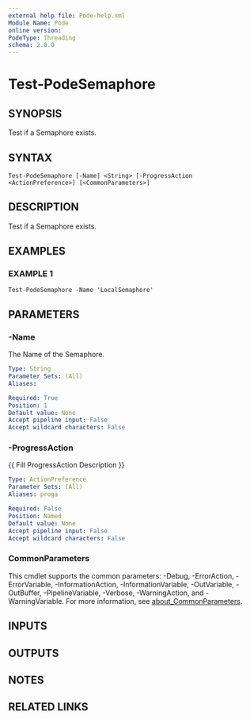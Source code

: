 ```yaml
---
external help file: Pode-help.xml
Module Name: Pode
online version:
PodeType: Threading
schema: 2.0.0
---
```


# Test-PodeSemaphore

## SYNOPSIS
Test if a Semaphore exists.

## SYNTAX

```
Test-PodeSemaphore [-Name] <String> [-ProgressAction <ActionPreference>] [<CommonParameters>]
```

## DESCRIPTION
Test if a Semaphore exists.

## EXAMPLES

### EXAMPLE 1
```
Test-PodeSemaphore -Name 'LocalSemaphore'
```

## PARAMETERS

### -Name
The Name of the Semaphore.

```yaml
Type: String
Parameter Sets: (All)
Aliases:

Required: True
Position: 1
Default value: None
Accept pipeline input: False
Accept wildcard characters: False
```

### -ProgressAction
{{ Fill ProgressAction Description }}

```yaml
Type: ActionPreference
Parameter Sets: (All)
Aliases: proga

Required: False
Position: Named
Default value: None
Accept pipeline input: False
Accept wildcard characters: False
```

### CommonParameters
This cmdlet supports the common parameters: -Debug, -ErrorAction, -ErrorVariable, -InformationAction, -InformationVariable, -OutVariable, -OutBuffer, -PipelineVariable, -Verbose, -WarningAction, and -WarningVariable. For more information, see [about_CommonParameters](http://go.microsoft.com/fwlink/?LinkID=113216).

## INPUTS

## OUTPUTS

## NOTES

## RELATED LINKS
